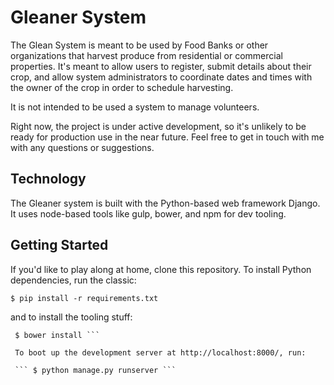 # Gleaner System

The Glean System is meant to be used by Food Banks or other organizations that harvest produce from residential or commercial properties. It's meant to allow users to register, submit details about their crop, and allow system administrators to coordinate dates and times with the owner of the crop in order to schedule harvesting.

It is not intended to be used a system to manage volunteers.

Right now, the project is under active development, so it's unlikely to be ready for production use in the near future. Feel free to get in touch with me with any questions or suggestions.

## Technology

The Gleaner system is built with the Python-based web framework Django. It uses node-based tools like gulp, bower, and npm for dev tooling.

## Getting Started

If you'd like to play along at home, clone this repository. To install Python dependencies, run the classic:

``` $ pip install -r requirements.txt ```

and to install the tooling stuff:

``` $ npm install
 $ bower install ```

 To boot up the development server at http://localhost:8000/, run:

 ``` $ python manage.py runserver ```
